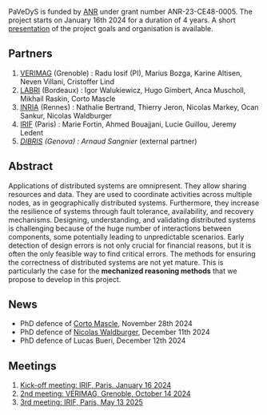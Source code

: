 PaVeDyS is funded by [ANR](https://anr.fr/) under grant number ANR-23-CE48-0005. The project starts on January 16th 2024 for a duration of 4 years. A short [presentation](ANR_30_11_2023.pdf) of the project goals and organisation is available. 

## Partners
1. [VERIMAG](https://www-verimag.imag.fr) (Grenoble) : Radu Iosif (PI), Marius Bozga, Karine Altisen, Neven Villani, Cristoffer Lind
2. [LABRI](https://www.labri.fr/) (Bordeaux) : Igor Walukiewicz, Hugo Gimbert, Anca Muscholl, Mikhail Raskin, Corto Mascle
3. [INRIA](https://www.inria.fr/fr/centre-inria-universite-rennes) (Rennes) : Nathalie Bertrand, Thierry Jeron, Nicolas Markey, Ocan Sankur, Nicolas Waldburger
4. [IRIF](https://www.irif.fr/) (Paris) : Marie Fortin, Ahmed Bouajjani, Lucie Guillou, Jeremy Ledent
5. *[DIBRIS](https://dibris.unige.it/en) (Genova) : Arnaud Sangnier* (external partner)

## Abstract
Applications of distributed systems are omnipresent. They allow sharing resources and data. They are used to coordinate activities across multiple nodes, as in geographically distributed systems. Furthermore, they increase the resilience of systems through fault tolerance, availability, and recovery mechanisms. Designing, understanding, and validating distributed systems is challenging because of the huge number of interactions between components, some potentially leading to unpredictable scenarios. Early detection of design errors is not only crucial for financial reasons, but it is often the only feasible way to find critical errors. The methods for ensuring the correctness of distributed systems are not yet mature. This is particularly the case for the **mechanized reasoning methods** that we propose to develop in this project.

## News

- PhD defence of [Corto Mascle](https://corto-mascle.github.io/), November 28th 2024
- PhD defence of [Nicolas Waldburger](https://people.irisa.fr/Nicolas.Waldburger/defense.html), December 11th 2024
- PhD defence of Lucas Bueri, December 12th 2024

## Meetings

1. [Kick-off meeting: IRIF, Paris, January 16 2024](IRIF_16_06_2024.md)
2. [2nd meeting: VERIMAG, Grenoble, October 14 2024](VERIMAG_14_01_2024.md)
3. [3rd meeting: IRIF, Paris, May 13 2025](IRIF_13_05_2025.md)